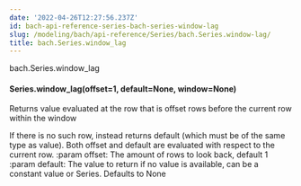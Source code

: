 ```yaml
---
date: '2022-04-26T12:27:56.237Z'
id: bach-api-reference-series-bach-series-window-lag
slug: /modeling/bach/api-reference/Series/bach.Series.window-lag/
title: bach.Series.window_lag
---
```


bach.Series.window_lag


#### Series.window_lag(offset=1, default=None, window=None)
Returns value evaluated at the row that is offset rows before the current row within the window

If there is no such row, instead returns default (which must be of the same type as value).
Both offset and default are evaluated with respect to the current row.
:param offset: The amount of rows to look back, default 1
:param default: The value to return if no value is available, can be a constant value or Series.
Defaults to None

<!-- !! processed by numpydoc !! -->
